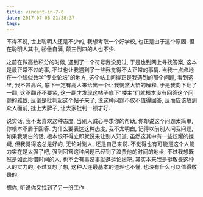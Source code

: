 ```yaml
---
title: vincent-in-7-6
date: 2017-07-06 21:38:37
tags:
---
```


<p>不得不说, 世上聪明人还是不少的, 我想考取一个好学校, 也正是由于这个原因. 但在聪明人其中, 骄傲自满, 颠三倒四的人也不少.</p>
<p>之前在做高数积分的时候, 遇到了一个符号我没见过, 于是也到网上寻找答案, 这本是最正常不过的事, 不过也让我遇到了一些我觉得不太正常的事情. 当我一点点地在一个貌似数学"专业论坛"的地方, 这个帖主问得正是我遇到的那个问题, 看到这里, 我不甚高兴, 底下一定有高人来给出一个让我恍然大悟的解释, 于是我向下翻了一翻, 这不翻还不要紧, 这一翻才发现这帖子底下"楼主"们就根本没有回答这个问题的雅致, 反倒是批判起这个帖子来了, 说这种问题不仅不值得回答, 反而应该放到众人面前, 挂上大牌子, 让大家批判一顿才好. </p>
<p>说实话, 我不太喜欢这种态度, 当别人诚心寻求你的帮助, 你却说这个问题太简单, 你根本不屑于回答. 为什么要表达这种态度, 我不太明白, 记得以前别人问我问题, 如果我明白的话, 根本恨不得立即就说来让别人知道, 虽然这其中有一些炫耀的嫌疑, 但我觉得这总是好的, 无论对别人, 还是自己来说. 不觉得也有可能是这个人能力实在是太强了吧, 强到回答这种问题已经到了浪费他的时间的地步, 不过我想既然是如此珍惜时间的人, 也不会有事没事就逛逛论坛吧. 其实本来我是挺敬畏这种人的实力的, 不过又想了想, 这种人连最基本的道理也不懂, 也没有什么可以值得敬畏的.</p>
<p>想你, 听说你又找到了另一份工作</p>
